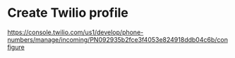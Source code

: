 # Create Twilio profile
  https://console.twilio.com/us1/develop/phone-numbers/manage/incoming/PN092935b2fce3f4053e824918ddb04c6b/configure
